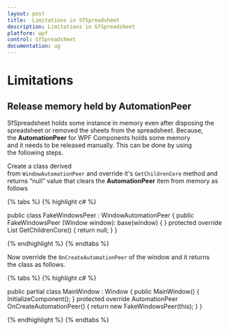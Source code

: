 ```yaml
---
layout: post
title:  Limitations in SfSpreadsheet
description: Limitations in SfSpreadsheet
platform: wpf
control: SfSpreadsheet
documentation: ug
---
```


# Limitations

## Release memory held by AutomationPeer

SfSpreadsheet holds some instance in memory even after disposing the spreadsheet or removed the sheets from the spreadsheet. Because, the **AutomationPeer** for WPF Components holds some memory and it needs to be released manually. This can be done by using the following steps.

Create a class derived from `WindowAutomationPeer` and override it's `GetChildrenCore` method and returns “null” value that clears the **AutomationPeer** item from memory as follows

{% tabs %}
{% highlight c# %}

public class FakeWindowsPeer : WindowAutomationPeer
{
    public FakeWindowsPeer (Window window): base(window)
    { }
    protected override List<AutomationPeer> GetChildrenCore()
    {
        return null;
    }
}

{% endhighlight %}
{% endtabs %}

Now override the `OnCreateAutomationPeer` of the window and it returns the class as follows.

{% tabs %}
{% highlight c# %}

public partial class MainWindow : Window
{
    public MainWindow()
    {
        InitializeComponent();
    }
    protected override AutomationPeer OnCreateAutomationPeer()
    {
        return new FakeWindowsPeer(this);
    }
}

{% endhighlight %}
{% endtabs %}
